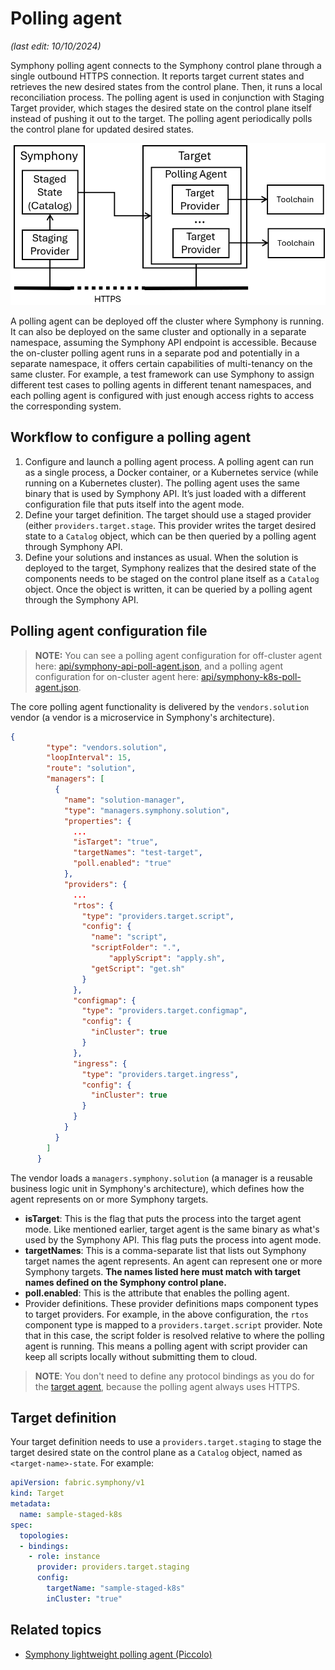 # Polling agent

_(last edit: 10/10/2024)_

Symphony polling agent connects to the Symphony control plane through a single outbound HTTPS connection. It reports target current states and retrieves the new desired states from the control plane. Then, it runs a local reconciliation process. The polling agent is used in conjunction with Staging Target provider, which stages the desired state on the control plane itself instead of pushing it out to the target. The polling agent periodically polls the control plane for updated desired states.

![polling-agent](../images/polling-agent.png)

A polling agent can be deployed off the cluster where Symphony is running. It can also be deployed on the same cluster and optionally in a separate namespace, assuming the Symphony API endpoint is accessible. Because the on-cluster polling agent runs in a separate pod and potentially in a separate namespace, it offers certain capabilities of multi-tenancy on the same cluster. For example, a test framework can use Symphony to assign different test cases to polling agents in different tenant namespaces, and each polling agent is configured with just enough access rights to access the corresponding system.

## Workflow to configure a polling agent
1.  Configure and launch a polling agent process. A polling agent can run as a single process, a Docker container, or a Kubernetes service (while running on a Kubernetes cluster). The polling agent uses the same binary that is used by Symphony API. It’s just loaded with a different configuration file that puts itself into the agent mode.
2.  Define your target definition. The target should use a staged provider (either `providers.target.stage`. This provider writes the target desired state to a `Catalog` object, which can be then queried by a polling agent through Symphony API.
3.  Define your solutions and instances as usual. When the solution is deployed to the target, Symphony realizes that the desired state of the components needs to be staged on the control plane itself as a `Catalog` object. Once the object is written, it can be queried by a polling agent through the Symphony API.

## Polling agent configuration file

> **NOTE:** You can see a polling agent configuration for off-cluster agent here: [api/symphony-api-poll-agent.json](../../../api/symphony-api-poll-agent.json), and a polling agent configuration for on-cluster agent here: [api/symphony-k8s-poll-agent.json](../../../api/symphony-k8s-poll-agent.json).

The core polling agent functionality is delivered by the `vendors.solution` vendor (a vendor is a microservice in Symphony's architecture).
```json
{
        "type": "vendors.solution",
        "loopInterval": 15,
        "route": "solution",
        "managers": [
          {
            "name": "solution-manager",
            "type": "managers.symphony.solution",
            "properties": {
              ...
              "isTarget": "true",
              "targetNames": "test-target",
              "poll.enabled": "true"              
            },
            "providers": {
              ...              
              "rtos": {
                "type": "providers.target.script",
                "config": {
                  "name": "script",
                  "scriptFolder": ".",
		              "applyScript": "apply.sh",		              
                  "getScript": "get.sh"                  
                }
              },
              "configmap": {
                "type": "providers.target.configmap",
                "config": {
                  "inCluster": true                  
                }
              },
              "ingress": {
                "type": "providers.target.ingress",
                "config": {
                  "inCluster": true                  
                }
              }
            }
          }
        ]
      }
```
The vendor loads a `managers.symphony.solution` (a manager is a reusable business logic unit in Symphony's architecture), which defines how the agent represents on or more Symphony targets.

* **isTarget**: This is the flag that puts the process into the target agent mode. Like mentioned earlier, target agent is the same binary as what's used by the Symphony API. This flag puts the process into agent mode.
* **targetNames**: This is a comma-separate list that lists out Symphony target names the agent represents. An agent can represent one or more Symphony targets. **The names listed here must match with target names defined on the Symphony control plane.**
* **poll.enabled**: This is the attribute that enables the polling agent.
* Provider definitions. These provider definitions maps component types to target providers. For example, in the above configuration, the `rtos` component type is mapped to a `providers.target.script` provider. Note that in this case, the script folder is resolved relative to where the polling agent is running. This means a polling agent with script provider can keep all scripts locally without submitting them to cloud.

> **NOTE**: You don't need to define any protocol bindings as you do for the [target agent](target-agent.md), because the polling agent always uses HTTPS.

## Target definition
Your target definition needs to use a `providers.target.staging` to stage the target desired state on the control plane as a `Catalog` object, named as `<target-name>-state`. For example:

```yaml
apiVersion: fabric.symphony/v1
kind: Target
metadata:
  name: sample-staged-k8s
spec:  
  topologies:
  - bindings:
    - role: instance
      provider: providers.target.staging
      config:
        targetName: "sample-staged-k8s"
        inCluster: "true"   
```
## Related topics

* [Symphony lightweight polling agent (Piccolo)](./piccolo-agent.md)

 
